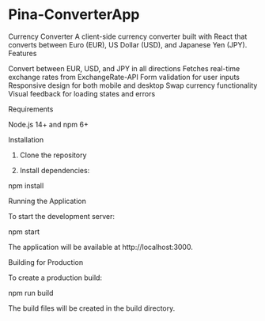 # Pina-ConverterApp

Currency Converter
A client-side currency converter built with React that converts between Euro (EUR), US Dollar (USD), and Japanese Yen (JPY).
Features

Convert between EUR, USD, and JPY in all directions
Fetches real-time exchange rates from ExchangeRate-API
Form validation for user inputs
Responsive design for both mobile and desktop
Swap currency functionality
Visual feedback for loading states and errors

Requirements

Node.js 14+ and npm 6+

Installation

1) Clone the repository

2) Install dependencies:

 npm install

Running the Application

To start the development server:

npm start

The application will be available at http://localhost:3000.

Building for Production

To create a production build:

npm run build

The build files will be created in the build directory.